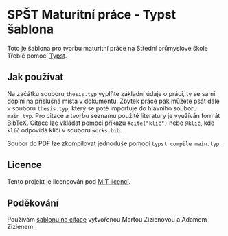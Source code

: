 # SPŠT Maturitní práce - Typst šablona

Toto je šablona pro tvorbu maturitní práce na Střední průmyslové škole Třebíč pomocí [Typst](https://typst.app/).

## Jak používat

Na začátku souboru `thesis.typ` vyplňte základní údaje o práci, ty se sami doplní na příslušná místa v dokumentu.
Zbytek práce pak můžete psát dále v souboru `thesis.typ`, který se poté importuje do hlavního souboru `main.typ`.
Pro citace a tvorbu seznamu použité literatury je využíván formát [BibTeX](https://en.wikipedia.org/wiki/BibTeX). Citace lze vkládat pomocí příkazu `#cite("klíč")` nebo `@klíč`, kde `klíč` odpovídá klíči v souboru `works.bib`.  

Soubor do PDF lze zkompilovat jednoduše pomocí `typst compile main.typ`.

## Licence

Tento projekt je licencován pod [MIT licencí](LICENSE).

## Poděkování

Používám [šablonu na citace](./iso690-numeric-brackets-cs.csl) vytvořenou Martou Zizienovou a Adamem Zizienem.